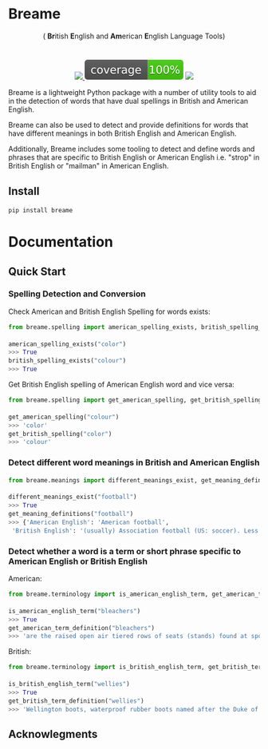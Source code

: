 # Breame

<p align="center"> ( <b>Br</b>itish <b>E</b>nglish and <b>Am</b>erican <b>E</b>nglish Language Tools) </p>

<h1 align="center"></h1>

<p align="center">
    <a href="https://opensource.org/licenses/Apache-2.0">
        <img src="https://img.shields.io/badge/License-Apache%202.0-blue.svg"/> 
    </a>
    <img src="./tests/static/coverage.svg">
    <a href="https://github.com/cdpierse/breame/releases">
        <img src="https://img.shields.io/pypi/v/breame?label=version"/> 
    </a>
</p>

Breame is a lightweight Python package with a number of utility tools to aid in the detection of words that have dual spellings in British and American English.

Breame can also be used to detect and provide definitions for words that have different meanings in both British English and American English.

Additionally, Breame includes some tooling to detect and define words and phrases that are specific to British English or American English i.e. "strop" in British English or "mailman" in American English.

## Install

```posh
pip install breame
```

# Documentation

## Quick Start

### Spelling Detection and Conversion

Check American and British English Spelling for words exists:

```python
from breame.spelling import american_spelling_exists, british_spelling_exists

american_spelling_exists("color")
>>> True
british_spelling_exists("colour")
>>> True
```

Get British English spelling of American English word and vice versa:

```python
from breame.spelling import get_american_spelling, get_british_spelling

get_american_spelling("colour")
>>> 'color'
get_british_spelling("color")
>>> 'colour'
```

### Detect different word meanings in British and American English

```python
from breame.meanings import different_meanings_exist, get_meaning_definitions

different_meanings_exist("football")
>>> True
get_meaning_definitions("football")
>>> {'American English': 'American football',
 'British English': '(usually) Association football (US: soccer). Less frequently applies to \nRugby football (espec. Rugby union in English private schools).'}
```

### Detect whether a word is a term or short phrase specific to American English or British English

American:

```python
from breame.terminology import is_american_english_term, get_american_term_definition

is_american_english_term("bleachers")
>>> True
get_american_term_definition("bleachers")
>>> 'are the raised open air tiered rows of seats (stands) found at sports fields or at other spectator events'
```

British:

```python
from breame.terminology import is_british_english_term, get_british_term_definition

is_british_english_term("wellies")
>>> True
get_british_term_definition("wellies")
>>> 'Wellington boots, waterproof rubber boots named after the Duke of Wellington.'
```

## Acknowlegments
